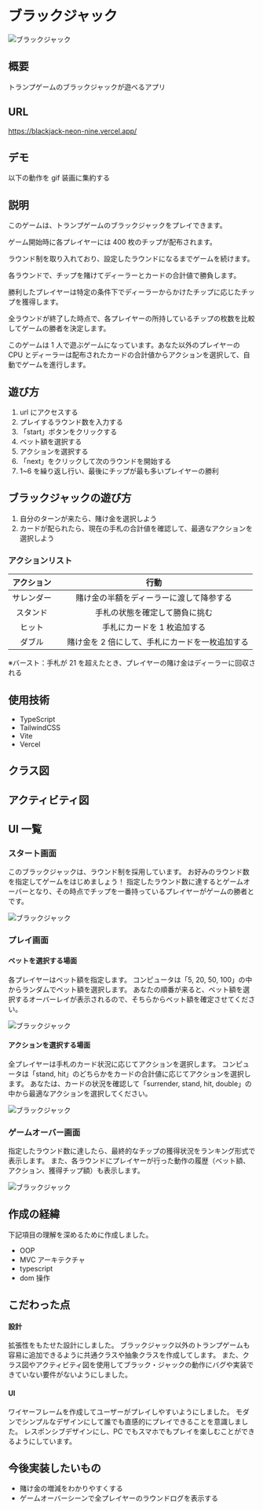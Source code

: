 # ブラックジャック

![ブラックジャック](public/thumbnail.png 'ブラックジャック')

## 概要

トランプゲームのブラックジャックが遊べるアプリ

## URL

https://blackjack-neon-nine.vercel.app/

## デモ

以下の動作を gif 装画に集約する

## 説明

このゲームは、トランプゲームのブラックジャックをプレイできます。

ゲーム開始時に各プレイヤーには 400 枚のチップが配布されます。

ラウンド制を取り入れており、設定したラウンドになるまでゲームを続けます。

各ラウンドで、チップを賭けてディーラーとカードの合計値で勝負します。

勝利したプレイヤーは特定の条件下でディーラーからかけたチップに応じたチップを獲得します。

全ラウンドが終了した時点で、各プレイヤーの所持しているチップの枚数を比較してゲームの勝者を決定します。

このゲームは 1 人で遊ぶゲームになっています。あなた以外のプレイヤーの CPU とディーラーは配布されたカードの合計値からアクションを選択して、自動でゲームを進行します。

## 遊び方

1. url にアクセスする
2. プレイするラウンド数を入力する
3. 「start」ボタンをクリックする
4. ベット額を選択する
5. アクションを選択する
6. 「next」をクリックして次のラウンドを開始する
7. 1~6 を繰り返し行い、最後にチップが最も多いプレイヤーの勝利

## ブラックジャックの遊び方

1. 自分のターンが来たら、賭け金を選択しよう
2. カードが配られたら、現在の手札の合計値を確認して、最適なアクションを選択しよう

### アクションリスト

| アクション |                       行動                        |
| :--------: | :-----------------------------------------------: |
| サレンダー |     賭け金の半額をディーラーに渡して降参する      |
|  スタンド  |          手札の状態を確定して勝負に挑む           |
|   ヒット   |            手札にカードを 1 枚追加する            |
|   ダブル   | 　賭け金を 2 倍にして、手札にカードを一枚追加する |

※バースト：手札が 21 を超えたとき、プレイヤーの賭け金はディーラーに回収される

## 使用技術

- TypeScript
- TailwindCSS
- Vite
- Vercel

## クラス図

## アクティビティ図

## UI 一覧

### スタート画面

このブラックジャックは、ラウンド制を採用しています。
お好みのラウンド数を指定してゲームをはじめましょう！
指定したラウンド数に達するとゲームオーバーとなり、その時点でチップを一番持っているプレイヤーがゲームの勝者とです。

![ブラックジャック](public/thumbnail.png 'ブラックジャック')

### プレイ画面

#### ベットを選択する場面

各プレイヤーはベット額を指定します。
コンピュータは「5, 20, 50, 100」の中からランダムでベット額を選択します。
あなたの順番が来ると、ベット額を選択するオーバーレイが表示されるので、そちらからベット額を確定させてください。

![ブラックジャック](public/game-play.png 'ブラックジャック')

#### アクションを選択する場面

全プレイヤーは手札のカード状況に応じてアクションを選択します。
コンピュータは「stand, hit」のどちらかをカードの合計値に応じてアクションを選択します。
あなたは、カードの状況を確認して「surrender, stand, hit, double」の中から最適なアクションを選択してください。

![ブラックジャック](public/game-play.png 'ブラックジャック')

### ゲームオーバー画面

指定したラウンド数に達したら、最終的なチップの獲得状況をランキング形式で表示します。
また、各ラウンドにプレイヤーが行った動作の履歴（ベット額、アクション、獲得チップ額）も表示します。

![ブラックジャック](public/gameover-scene.png 'ブラックジャック')

## 作成の経緯

下記項目の理解を深めるために作成しました。

- OOP
- MVC アーキテクチャ
- typescript
- dom 操作

## こだわった点

#### 設計

拡張性をもたせた設計にしました。
ブラックジャック以外のトランプゲームも容易に追加できるように共通クラスや抽象クラスを作成してします。
また、クラス図やアクティビティ図を使用してブラック・ジャックの動作にバグや実装できていない要件がないようにしました。

#### UI

ワイヤーフレームを作成してユーザーがプレイしやすいようにしました。
モダンでシンプルなデザインにして誰でも直感的にプレイできることを意識しました。
レスポンシブデザインにし、PC でもスマホでもプレイを楽しむことができるようにしています。

## 今後実装したいもの

- 賭け金の増減をわかりやすくする
- ゲームオーバーシーンで全プレイヤーのラウンドログを表示する
